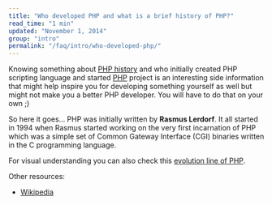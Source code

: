 ```yaml
---
title: "Who developed PHP and what is a brief history of PHP?"
read_time: "1 min"
updated: "November 1, 2014"
group: "intro"
permalink: "/faq/intro/who-developed-php/"
---
```


Knowing something about [PHP history](http://php.net/history.php) and who initially created PHP scripting language and
started [PHP](http://php.net) project is an interesting side information that might help inspire you for developing
something yourself as well but might not make you a better PHP developer. You will have to do that on your own ;)

So here it goes... PHP was initially written by **Rasmus Lerdorf**. It all started in 1994 when Rasmus started working on
the very first incarnation of PHP which was a simple set of Common Gateway Interface (CGI) binaries written in the C programming
language.

For visual understanding you can also check this [evolution line of PHP](https://line.do/php-evolution/8oq).

Other resources:

* [Wikipedia](http://en.wikipedia.org/wiki/PHP)

